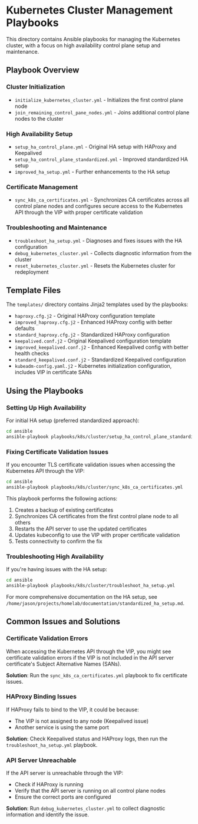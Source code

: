 # Kubernetes Cluster Management Playbooks

This directory contains Ansible playbooks for managing the Kubernetes cluster, with a focus on high availability control plane setup and maintenance.

## Playbook Overview

### Cluster Initialization

- `initialize_kubernetes_cluster.yml` - Initializes the first control plane node
- `join_remaining_control_pane_nodes.yml` - Joins additional control plane nodes to the cluster

### High Availability Setup

- `setup_ha_control_plane.yml` - Original HA setup with HAProxy and Keepalived
- `setup_ha_control_plane_standardized.yml` - Improved standardized HA setup
- `improved_ha_setup.yml` - Further enhancements to the HA setup

### Certificate Management

- `sync_k8s_ca_certificates.yml` - Synchronizes CA certificates across all control plane nodes and configures secure access to the Kubernetes API through the VIP with proper certificate validation

### Troubleshooting and Maintenance

- `troubleshoot_ha_setup.yml` - Diagnoses and fixes issues with the HA configuration
- `debug_kubernetes_cluster.yml` - Collects diagnostic information from the cluster
- `reset_kubernetes_cluster.yml` - Resets the Kubernetes cluster for redeployment

## Template Files

The `templates/` directory contains Jinja2 templates used by the playbooks:

- `haproxy.cfg.j2` - Original HAProxy configuration template
- `improved_haproxy.cfg.j2` - Enhanced HAProxy config with better defaults
- `standard_haproxy.cfg.j2` - Standardized HAProxy configuration
- `keepalived.conf.j2` - Original Keepalived configuration template
- `improved_keepalived.conf.j2` - Enhanced Keepalived config with better health checks
- `standard_keepalived.conf.j2` - Standardized Keepalived configuration
- `kubeadm-config.yaml.j2` - Kubernetes initialization configuration, includes VIP in certificate SANs

## Using the Playbooks

### Setting Up High Availability

For initial HA setup (preferred standardized approach):

```bash
cd ansible
ansible-playbook playbooks/k8s/cluster/setup_ha_control_plane_standardized.yml
```

### Fixing Certificate Validation Issues

If you encounter TLS certificate validation issues when accessing the Kubernetes API through the VIP:

```bash
cd ansible
ansible-playbook playbooks/k8s/cluster/sync_k8s_ca_certificates.yml
```

This playbook performs the following actions:
1. Creates a backup of existing certificates
2. Synchronizes CA certificates from the first control plane node to all others
3. Restarts the API server to use the updated certificates
4. Updates kubeconfig to use the VIP with proper certificate validation
5. Tests connectivity to confirm the fix

### Troubleshooting High Availability

If you're having issues with the HA setup:

```bash
cd ansible
ansible-playbook playbooks/k8s/cluster/troubleshoot_ha_setup.yml
```

For more comprehensive documentation on the HA setup, see `/home/jason/projects/homelab/documentation/standardized_ha_setup.md`.

## Common Issues and Solutions

### Certificate Validation Errors

When accessing the Kubernetes API through the VIP, you might see certificate validation errors if the VIP is not included in the API server certificate's Subject Alternative Names (SANs).

**Solution**: Run the `sync_k8s_ca_certificates.yml` playbook to fix certificate issues.

### HAProxy Binding Issues

If HAProxy fails to bind to the VIP, it could be because:
- The VIP is not assigned to any node (Keepalived issue)
- Another service is using the same port

**Solution**: Check Keepalived status and HAProxy logs, then run the `troubleshoot_ha_setup.yml` playbook.

### API Server Unreachable

If the API server is unreachable through the VIP:
- Check if HAProxy is running
- Verify that the API server is running on all control plane nodes
- Ensure the correct ports are configured

**Solution**: Run `debug_kubernetes_cluster.yml` to collect diagnostic information and identify the issue.